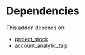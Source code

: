 # Dependencies

This addon depends on:

- [project_stock](https://github.com/bringout/oca-workflow-process)
- [account_analytic_tag](https://github.com/bringout/oca-financial)
